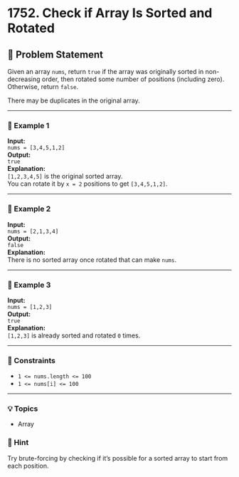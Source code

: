 # 1752. Check if Array Is Sorted and Rotated

## 📝 Problem Statement

Given an array `nums`, return `true` if the array was originally sorted in non-decreasing order, then rotated some number of positions (including zero). Otherwise, return `false`.

There may be duplicates in the original array.

---

### 🔹 Example 1
**Input:**  
`nums = [3,4,5,1,2]`  
**Output:**  
`true`  
**Explanation:**  
`[1,2,3,4,5]` is the original sorted array.  
You can rotate it by `x = 2` positions to get `[3,4,5,1,2]`.

---

### 🔹 Example 2
**Input:**  
`nums = [2,1,3,4]`  
**Output:**  
`false`  
**Explanation:**  
There is no sorted array once rotated that can make `nums`.

---

### 🔹 Example 3
**Input:**  
`nums = [1,2,3]`  
**Output:**  
`true`  
**Explanation:**  
`[1,2,3]` is already sorted and rotated `0` times.

---

### 🔸 Constraints
- `1 <= nums.length <= 100`  
- `1 <= nums[i] <= 100`

---

### 💡 Topics
- Array

### 💭 Hint
Try brute-forcing by checking if it’s possible for a sorted array to start from each position.
